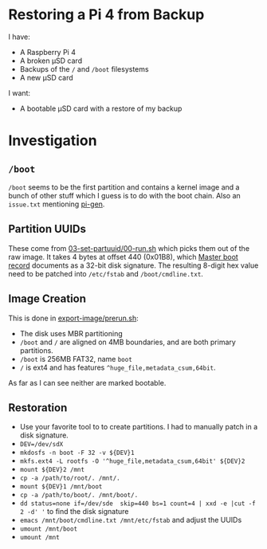 # Restoring a Pi 4 from Backup

I have:
* A Raspberry Pi 4
* A broken µSD card
* Backups of the `/` and `/boot` filesystems
* A new µSD card

I want:
* A bootable µSD card with a restore of my backup

# Investigation

## `/boot`

`/boot` seems to be the first partition and contains a kernel image and a bunch of other stuff which I guess is to do with the boot chain.
Also an `issue.txt` mentioning [pi-gen](https://github.com/RPi-Distro/pi-gen).

## Partition UUIDs

These come from [03-set-partuuid/00-run.sh](https://github.com/RPi-Distro/pi-gen/blob/master/export-image/03-set-partuuid/00-run.sh) which picks them out of the raw image.
It takes 4 bytes at offset 440 (0x01B8), which [Master boot record](https://en.wikipedia.org/wiki/Master_boot_record) documents as a 32-bit disk signature.
The resulting 8-digit hex value need to be patched into `/etc/fstab` and `/boot/cmdline.txt`.

## Image Creation

This is done in [export-image/prerun.sh](https://github.com/RPi-Distro/pi-gen/blob/master/export-image/prerun.sh):
* The disk uses MBR partitioning
* `/boot` and `/` are aligned on 4MB boundaries, and are both primary partitions.
* `/boot` is 256MB FAT32, name `boot`
* `/` is ext4 and has features `^huge_file,metadata_csum,64bit`.

As far as I can see neither are marked bootable.

## Restoration

* Use your favorite tool to to create partitions. I had to manually patch in a disk signature.
* `DEV=/dev/sdX`
* `mkdosfs -n boot -F 32 -v ${DEV}1`
* `mkfs.ext4 -L rootfs -O '^huge_file,metadata_csum,64bit' ${DEV}2`
* `mount ${DEV}2 /mnt`
* `cp -a /path/to/root/. /mnt/.`
* `mount ${DEV}1 /mnt/boot`
* `cp -a /path/to/boot/. /mnt/boot/.`
* `dd status=none if=/dev/sde  skip=440 bs=1 count=4 | xxd -e |cut -f 2 -d' '` to find the disk signature
* `emacs /mnt/boot/cmdline.txt /mnt/etc/fstab` and adjust the UUIDs
* `umount /mnt/boot`
* `umount /mnt`

